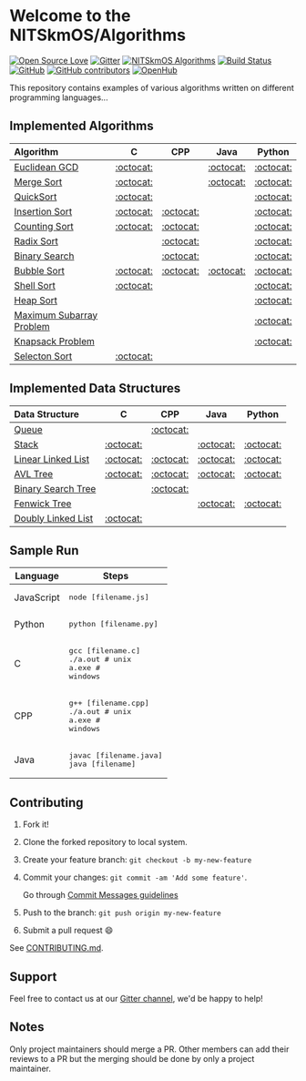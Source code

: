 # Welcome to the NITSkmOS/Algorithms

[![Open Source Love](https://img.shields.io/badge/Open%20Source-%E2%9D%A4-red.svg)](https://github.com/NITSkmOS/Algorithms)
[![Gitter](https://badges.gitter.im/NITSkmOS/algo.svg)](https://gitter.im/NITSkmOS/algo?utm_source=badge&utm_medium=badge&utm_campaign=pr-badge)
[![NITSkmOS Algorithms](https://img.shields.io/badge/NITSkmOS-Algorithms-blue.svg)](https://github.com/NITSkmOS/Algorithms)
[![Build Status](https://travis-ci.com/NITSkmOS/Algorithms.svg?branch=master)](https://travis-ci.com/NITSkmOS/Algorithms)
[![GitHub](https://img.shields.io/github/license/mashape/apistatus.svg)](https://github.com/NITSkmOS/Algorithms/blob/master/LICENSE)
[![GitHub contributors](https://img.shields.io/github/contributors/cdnjs/cdnjs.svg)](https://github.com/NITSkmOS/Algorithms/graphs/contributors)
[![OpenHub](https://www.openhub.net/p/NITSkmOS-algo/widgets/project_thin_badge?format=gif)](https://www.openhub.net/p/NITSkmOS-algo?ref=Thin+badge)


This repository contains examples of various algorithms written on different programming languages...

## Implemented Algorithms

| Algorithm                                                                                       | C                                     | CPP                                   | Java                                  | Python                                |
|:----------------------------------------------------------------------------------------------- |:-------------------------------------:|:-------------------------------------:|:-------------------------------------:|:-------------------------------------:|
| [Euclidean GCD](https://en.wikipedia.org/wiki/Euclidean_algorithm)                              | [:octocat:](euclidean_gcd/C)          |                                      | [:octocat:](euclidean_gcd/Java)        | [:octocat:](euclidean_gcd/Python)     |
| [Merge Sort](https://en.wikipedia.org/wiki/Merge_sort)                                          | [:octocat:](merge_sort/C)             |                                       |[:octocat:](merge_sort/Java)                                       | [:octocat:](merge_sort/Python)        |
| [QuickSort](https://en.wikipedia.org/wiki/Quicksort)                                            | [:octocat:](quicksort/C)                                      |                                       |                                       | [:octocat:](quicksort/Python)         |
| [Insertion Sort](https://en.wikipedia.org/wiki/Insertion_sort)                                  | [:octocat:](insertion_sort/C)         | [:octocat:](insertion_sort/Cpp)       |                                       | [:octocat:](insertion_sort/Python)    |
| [Counting Sort](https://en.wikipedia.org/wiki/Counting_sort)                                    |[:octocat:](counting_sort/C)           | [:octocat:](counting_sort/Cpp)                                       |                                       | [:octocat:](counting_sort/Python)     |
| [Radix Sort](https://en.wikipedia.org/wiki/Radix_sort)                                          |                                       | [:octocat:](radix_sort/Cpp)                                       |                                       | [:octocat:](radix_sort/Python)        |
| [Binary Search](https://en.wikipedia.org/wiki/Binary_search_algorithm)                          |                                       | [:octocat:](binary_search/Cpp)        |                                       | [:octocat:](binary_search/Python)     |
| [Bubble Sort](https://en.wikipedia.org/wiki/Bubble_sort)                                        | [:octocat:](bubble_sort/C)            | [:octocat:](bubble_sort/Cpp)          | [:octocat:](bubble_sort/Java)         | [:octocat:](bubble_sort/Python)            |
| [Shell Sort](https://en.wikipedia.org/wiki/Shellsort)                                           | [:octocat:](shell_sort/C)             |                                       |                                       | [:octocat:](shell_sort/Python)        |
| [Heap Sort](https://en.wikipedia.org/wiki/Heapsort)                                             |                                       |                                       |                                       | [:octocat:](heap_sort/python)        |
| [Maximum Subarray Problem](https://en.wikipedia.org/wiki/Maximum_subarray_problem)              |                                       |                                       |                                       | [:octocat:](/maximum_subarray/Python)|
| [Knapsack Problem](https://en.wikipedia.org/wiki/Knapsack_problem)							  |	                                      |                                       |                                       | [:octocat:](knapsack_problem/Python)|
| [Selecton Sort](https://en.wikipedia.org/wiki/Selection_sort)							          | [:octocat:](selection_sort/C)	                                      |                                       |                                       |                                        |


## Implemented Data Structures

| Data Structure                                                                                  | C                                     | CPP                                   | Java                                  | Python                                |
|:----------------------------------------------------------------------------------------------- |:-------------------------------------:|:-------------------------------------:|:-------------------------------------:|:-------------------------------------:|
| [Queue](https://en.wikipedia.org/wiki/Queue_(abstract_data_type))                               |                                       | [:octocat:](queue/Cpp)                |                                       |                                       |
| [Stack](https://en.wikipedia.org/wiki/Stack_(abstract_data_type))                               | [:octocat:](stack/C )                 |                                       | [:octocat:](stack/Java)               | [:octocat:](stack/Python)             |
| [Linear Linked List](https://en.wikipedia.org/wiki/Linked_list)                                 | [:octocat:](linked_list/C)            | [:octocat:](linked_list/Cpp)          | [:octocat:](linked_list/Java)         | [:octocat:](linked_list/Python)       |
| [AVL Tree](https://en.wikipedia.org/wiki/AVL_tree)                                              | [:octocat:](avl_tree/C)               | [:octocat:](avl_tree/Cpp)      | [:octocat:](avl_tree/Java)            | [:octocat:](avl_tree/Python)          |
| [Binary Search Tree](https://en.wikipedia.org/wiki/Binary_search_tree)                          |                                       | [:octocat:](binary_search_tree/Cpp)                                       |                                       |                                       |
| [Fenwick Tree](https://en.wikipedia.org/wiki/Fenwick_tree)                                      |                                       |                                       | [:octocat:](fenwick_tree/java)        | [:octocat:](fenwick_tree/Python)      |
| [Doubly Linked List](https://en.wikipedia.org/wiki/Doubly_linked_list)                          | [:octocat:](doubly_linked_list/c)     |                                       |                                       |                                       |

## Sample Run

| Language        | Steps                                                                  |
| --------------- | ---------------------------------------------------------------------- |
| JavaScript      | <pre>node [filename.js]</pre>                                          |
| Python          | <pre>python [filename.py]</pre>                                        |
| C               | <pre>gcc [filename.c]<br>./a.out  # unix<br>a.exe  # windows</pre>     |
| CPP             | <pre>g++ [filename.cpp]<br>./a.out # unix<br>a.exe # windows</pre>     |
| Java            | <pre>javac [filename.java]<br>java [filename]</pre>                    |


## Contributing

1. Fork it!
2. Clone the forked repository to local system.
3. Create your feature branch: `git checkout -b my-new-feature`
4. Commit your changes: `git commit -am 'Add some feature'`.

   Go through [Commit Messages guidelines](CONTRIBUTING.md#write-good-commit-messages)
5. Push to the branch: `git push origin my-new-feature`
6. Submit a pull request :smile:

See [CONTRIBUTING.md](CONTRIBUTING.md).

## Support

Feel free to contact us at our [Gitter channel](https://gitter.im/NITSkmOS/algo), we'd be happy to help!

## Notes

Only project maintainers should merge a PR.
Other members can add their reviews to a PR but the merging should be done by only a project maintainer.
